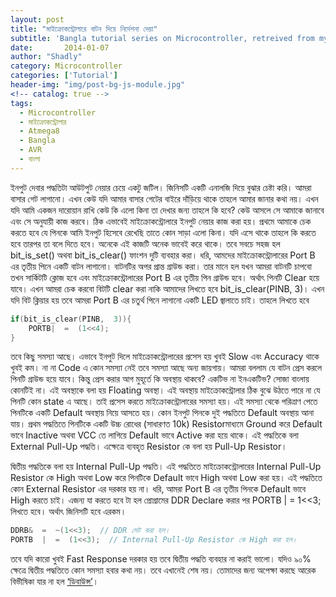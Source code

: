 ```yaml
---
layout: post
title: "মাইক্রোকন্ট্রোলারে বাটন দিয়ে নির্দেশনা দেয়া"
subtitle: 'Bangla tutorial series on Microcontroller, retreived from my previous blog d15tech.com. Dated here according to the original published date.'
date:       2014-01-07
author: "Shadly"
category: Microcontroller
categories: ['Tutorial']
header-img: "img/post-bg-js-module.jpg"
<!-- catalog: true -->
tags:
  - Microcontroller
  - মাইক্রোকন্ট্রোলার
  - Atmega8
  - Bangla
  - AVR
  - বাংলা
---
```



ইনপুট দেবার পদ্ধতিটা আউটপুট নেয়ার চেয়ে একটু জটিল। জিনিসটি একটি এনালজি দিয়ে বুঝার চেষ্টা করি। আমরা বাসার গেট লাগানো। এখন কেউ যদি আমার বাসার গেটের বাইরে দাঁড়িয়ে থাকে তাহলে আমার জানার কথা নয়। এখন যদি আমি একজন দারোয়ান রাখি কেউ কি এলো কিনা তা দেখার জন্য তাহলে কি হবে? কেউ আসলে সে আমাকে জানাবে এবং সে অনুযায়ী কাজ করবে। ঠিক এভাবেই মাইক্রোকন্ট্রোলারে ইনপুট নেয়ার কাজ করা হয়। প্রথমে আমাকে চেক করতে হবে যে পিনকে আমি ইনপুট হিসেবে রেখেছি তাতে কোন সাড়া এলো কিনা। যদি এসে থাকে তাহলে কি করতে হবে তারপর তা বলে দিতে হবে। অনেকে এই কাজটি অনেক ভাবেই করে থাকে। তবে সবচে সহজ হল bit_is_set() অথবা bit_is_clear() ফাংশন দুটি ব্যবহার করা। ধরি, আমদের মাইক্রোকন্ট্রোলারের Port B এর তৃতীয় পিনে একটি বাটন লাগানো। বাটনটির অপর প্রান্ত গ্রাউন্ড করা। তার মানে হল যখন আমরা বাটনটি চাপবো তখন সার্কিটটি ক্লোজ হবে এবং মাইক্রোকন্ট্রোলারের Port B এর তৃতীয় পিন গ্রাউন্ড হবে। অর্থাৎ পিনটি Clear হয়ে যাবে। এখন আমরা চেক করবো বিটটি clear করা নাকি আমাদের লিখতে হবে bit_is_clear(PINB, 3)। এখন যদি বিট ক্লিয়ার হয় তবে আমরা Port B এর চতুর্থ পিনে লাগানো একটি LED জ্বালাতে চাই। তাহলে লিখতে হবে
```cpp
if(bit_is_clear(PINB,  3)){
	PORTB|  =  (1<<4);
}
```
তবে কিছু সমস্যা আছে। এভাবে ইনপুট দিলে মাইক্রোকন্ট্রোলারের প্রসেস হয় খুবই Slow এবং Accuracy থাকে খুবই কম। না না Code এ কোন সমস্যা নেই তবে সমস্যা আছে অন্য জায়গায়। আমরা বললাম যে বাটন প্রেস করলে পিনটি গ্রাউন্ড হয়ে যাবে। কিন্তু প্রেস করার আগ মুহূর্তে কি অবস্থায় থাকবে? একটিভ না ইনএকটিভ? সোজা বাংলায় কোনটিই না। এই অবস্থাকে বলা হয় Floating অবস্থা। এই অবস্থায় মাইক্রোকন্ট্রোলার ঠিক বুঝে উঠতে পারে না যে পিনটি কোন state এ আছে। তাই প্রসেস করতে মাইক্রোকন্ট্রোলারের সমস্যা হয়। এই সমস্যা থেকে পরিত্রাণ পেতে পিনটিকে একটি Default অবস্থায় নিয়ে আসতে হয়। কোন ইনপুট পিনকে দুই পদ্ধতিতে Default অবস্থায় আনা যায়। প্রথম পদ্ধতিতে পিনটিকে একটি উচ্চ রোধের (সাধারণত 10k) Resistorমাধ্যমে Ground করে Default ভাবে Inactive অথবা VCC তে লাগিয়ে Default ভাবে Active করা হয়ে থাকে। এই পদ্ধতিকে বলা External Pull-Up পদ্ধতি। এক্ষেত্রে ব্যবহৃত Resistor কে বলা হয় Pull-Up Resistor।

দ্বিতীয় পদ্ধতিকে বলা হয় Internal Pull-Up পদ্ধতি। এই পদ্ধতিতে মাইক্রোকন্ট্রোলারের Internal Pull-Up Resistor কে High অথবা Low করে পিনটিকে Default ভাবে High অথবা Low করা হয়। এই পদ্ধতিতে কোন External Resistor এর দরকার হয় না। ধরি, আমরা Port B এর তৃতীয় পিনকে Default ভাবে High করতে চাই। এজন্য যা করতে হবে টা হল প্রোগ্রামের DDR Declare করার পর PORTB | = 1<<3; লিখতে হবে। অর্থাৎ জিনিসটি হবে এরকম।

```cpp
DDRB&  =  ~(1<<3);  // DDR সেট করা হল।
PORTB  |  =  (1<<3);  // Internal Pull-Up Resistor কে High করা হল।
```
তবে যদি কারো খুবই Fast Response দরকার হয় তবে দ্বিতীয় পদ্ধতি ব্যবহার না করাই ভালো। যদিও ৯০% ক্ষেত্রে দ্বিতীয় পদ্ধতিতে কোন সমস্যা হবার কথা নয়। তবে এখানেই শেষ নয়। তোমাদের জন্য অপেক্ষা করছে আরেক বিভীষিকা যার না হল  [‘ডিবাউন্স’](https://web.archive.org/web/20150405100123/http://d15tech.com/%E0%A6%AC%E0%A6%BE%E0%A6%9F%E0%A6%A8-%E0%A6%A1%E0%A6%BF%E0%A6%AC%E0%A6%BE%E0%A6%89%E0%A6%A8%E0%A7%8D%E0%A6%B8-%E0%A6%B8%E0%A6%AE%E0%A6%B8%E0%A7%8D%E0%A6%AF%E0%A6%BE/)।